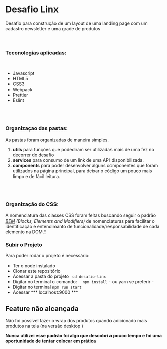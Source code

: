 # Desafio Linx

Desafio para construção de um layout de uma landing page com um cadastro newsletter e uma grade de produtos
  <br/>
  <br/>
  <br/>
### Teconolegias aplicadas: 
  
  <br/>
  
* Javascript 
* HTML5
* CSS3
* Webpack
* Prettier
* Eslint

<br/> 
<br/> 

### Organizaçao das pastas:
As pastas foram organizadas de maneira simples. <br/>

1. **utils** para funções que podediram ser utilizadas mais de uma fez no decorrer do desafio
2. **services** para consumo de um link de uma API disponibilizada.
3. **components** para poder desenvolver alguns componentes que foram utilizados na página principal, para deixar o código um pouco mais limpo e de fácil leitura.

<br/>
<br/> 

### Organização do CSS:

A nomenclatura das classes CSS foram feitas buscando seguir o padrão *[BEM](http://getbem.com/introduction/) (Blocks, Elements and Modifiers)*  de nomenclaturas para facilitar o identificação e entendimanto de funcionalidade/responsabilidade  de cada elemento na DOM.<a href="#obs">*</a>
<br/>

### Subir o Projeto

  Para poder rodar o projeto é necessário:
   
   * Ter o node instalado
   * Clonar este repositório 
   * Acessar a pasta do projeto ``` cd desafio-linx```
   * Digitar no terminal o comando: 
   ```  npm install```  - ou yarn se preferir -
   * Digitar no terminal ``` npm run start ``` 
   * Acessar *** localhost:9000 ***


## Feature não alcançada
  Não foi possível fazer o wrap dos produtos quando adicionado mais produtos na tela (na versão desktop )


<p id="obs"><strong>Nunca utilizei esse padrão foi algo que descobri a pouco tempo e foi uma oportunidade de tentar colocar em prática</strong></p>

